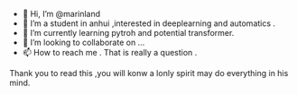 - 👋 Hi, I’m @marinland
- 👀 I’m a student in anhui ,interested in deeplearning and automatics .
- 🌱 I’m currently learning pytroh and potential transformer.
- 💞️ I’m looking to collaborate on ...
- 📫 How to reach me . That is really a question .

Thank you to read this ,you will konw a lonly spirit may do everything in his mind.
